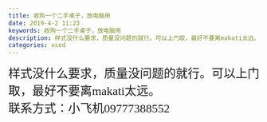 ```yaml
---
title: 收购一个二手桌子，放电脑用
date: 2019-4-2 11:23
keywords: 收购一个二手桌子，放电脑用
description: 样式没什么要求，质量没问题的就行。可以上门取，最好不要离makati太远。联系方式：小飞机09777388552
categories: used
---
```

<td class="t_f" id="postmessage_3372260">

<font face="宋体"><font size="5">样式没什么要求，质量没问题的就行。可以上门取，最好不要离makati太远。<br/>
联系方式：小飞机09777388552</font></font></td>
